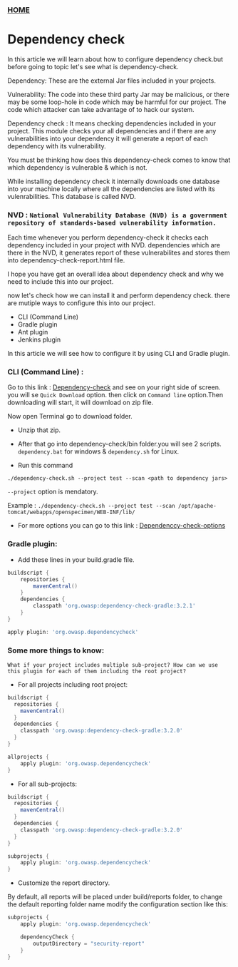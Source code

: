 ### [HOME](https://krishna-waidande-dev.github.io/)

# Dependency check 

In this article we will learn about how to configure dependency check.but before going to topic let's see what is dependency-check.


Dependency: These are the external Jar files included in your projects.


Vulnerability: The code into these third party Jar may be malicious, or there may be some loop-hole in code which may be harmful for our project. The code which attacker can take advantage of to hack our system.


Dependency check : It means checking dependencies included in your project. This module checks your all dependencies and if there are any vulnerabilities into your dependency it will generate a report of each dependency with its vulnerability.


You must be thinking how does this dependency-check comes to know that which dependency is vulnerable & which is not.

While installing dependency check it internally downloads one database into your machine locally where all the dependencies are listed with its vulenrabilities. This database is called NVD.


### NVD : ```National Vulnerability Database (NVD) is a government repository of standards-based vulnerability information.```

Each time whenever you perform dependency-check it checks each dependency included in your project with NVD.
dependencies which are there in the NVD, it generates report of these vulnerabilites and stores them into dependency-check-report.html file.


I hope you have get an overall idea about dependency check and why we need to include this into our project.


now let's check how we can install it and perform dependency check. there are mutiple ways to configure this into our project.

+ CLI (Command Line)
+ Gradle plugin
+ Ant plugin
+ Jenkins plugin


In this article we will see how to configure it by using CLI and Gradle plugin.

###  CLI (Command Line) :

Go to this link : [Dependency-check](https://www.owasp.org/index.php/OWASP_Dependency_Check) and see on your right side of screen. you will se ```Quick Download``` option. then click on ```Command line``` option.Then downloading will start, it will download on zip file.


Now open Terminal go to download folder.


+ Unzip that zip.


+ After that go into dependency-check/bin folder.you will see 2 scripts. ```dependency.bat``` for windows & ```dependency.sh```
for Linux.

+ Run this command


```./dependency-check.sh --project test --scan <path to dependency jars>```

```--project``` option is mendatory.


Example : ```./dependency-check.sh --project test --scan /opt/apache-tomcat/webapps/openspecimen/WEB-INF/lib/```
  
  
+ For more options you can go to this link : [Dependenccy-check-options](https://jeremylong.github.io/DependencyCheck/dependency-check-cli/arguments.html)

### Gradle plugin:

+ Add these lines in your build.gradle file.


```groovy
buildscript {
    repositories {
        mavenCentral()
    }
    dependencies {
        classpath 'org.owasp:dependency-check-gradle:3.2.1'
    }
}

apply plugin: 'org.owasp.dependencycheck'
```

### Some more things to know: 

```What if your project includes multiple sub-project? How can we use this plugin for each of them including the root project?```


+  For all projects including root project:

```groovy
buildscript {
  repositories {
    mavenCentral()
  }
  dependencies {
    classpath 'org.owasp:dependency-check-gradle:3.2.0'
  }
}

allprojects {
    apply plugin: 'org.owasp.dependencycheck'
}
```

+  For all sub-projects:


```groovy
buildscript {
  repositories {
    mavenCentral()
  }
  dependencies {
    classpath 'org.owasp:dependency-check-gradle:3.2.0'
  }
}

subprojects {
    apply plugin: 'org.owasp.dependencycheck'
}
```

+ Customize the report directory.


By default, all reports will be placed under build/reports folder, to change the default reporting folder name modify the configuration section like this:

```groovy
subprojects {
    apply plugin: 'org.owasp.dependencycheck'

    dependencyCheck {
        outputDirectory = "security-report"
    }
}
```












